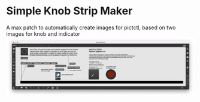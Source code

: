 # Simple Knob Strip Maker
 A max patch to automatically create images for pictctl, based on two images for knob and indicator 
![Max patch for making animation frames for pictctl](media/patch_screenshot.png)
